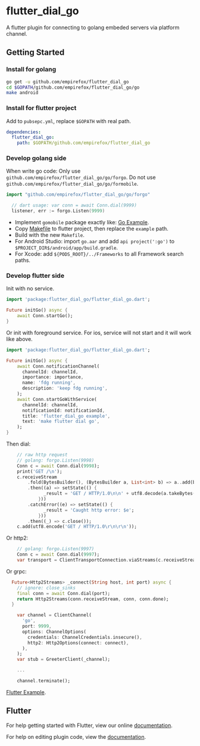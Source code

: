 # flutter_dial_go

A flutter plugin for connecting to golang embeded servers via platform channel.

## Getting Started

### Install for golang

```bash
go get -u github.com/empirefox/flutter_dial_go
cd $GOPATH/github.com/empirefox/flutter_dial_go/go
make android
```

### Install for flutter project

Add to `pubsepc.yml`, replace `$GOPATH` with real path.

```yaml
dependencies:
  flutter_dial_go:
    path: $GOPATH/github.com/empirefox/flutter_dial_go
```

### Develop golang side

When write go code:
Only use `github.com/empirefox/flutter_dial_go/go/forgo`.
Do not use `github.com/empirefox/flutter_dial_go/go/formobile`.

```go
import "github.com/empirefox/flutter_dial_go/go/forgo"

  // dart usage: var conn = await Conn.dial(9999)
  listener, err := forgo.Listen(9999)
```

- Implement `gomobile` package exactly like: [Go Example](go/example/gomobile/mobile.go).
- Copy [Makefile](go/Makefile) to flutter project, then replace the `example` path.
- Build with the new `Makefile`.
- For Android Studio: import `go.aar` and add `api project(':go')` to `$PROJECT_DIR$/android/app/build.gradle`.
- For Xcode: add `${PODS_ROOT}/../Frameworks` to all Framework search paths.

### Develop flutter side

Init with no service.

```dart
import 'package:flutter_dial_go/flutter_dial_go.dart';

Future initGo() async {
    await Conn.startGo();
}
```

Or init with foreground service. For ios, service will not start and it will work like above.

```dart
import 'package:flutter_dial_go/flutter_dial_go.dart';

Future initGo() async {
    await Conn.notificationChannel(
      channelId: channelId,
      importance: importance,
      name: 'fdg running',
      description: 'keep fdg running',
    );
    await Conn.startGoWithService(
      channelId: channelId,
      notificationId: notificationId,
      title: 'flutter_dial_go example',
      text: 'make flutter dial go',
    );
}
```

Then dial:

```dart
    // raw http request
    // golang: forgo.Listen(9998)
    Conn c = await Conn.dial(9998);
    print('GET /\n');
    c.receiveStream
        .fold(BytesBuilder(), (BytesBuilder a, List<int> b) => a..add(b))
        .then((a) => setState(() {
              _result = 'GET / HTTP/1.0\n\n' + utf8.decode(a.takeBytes());
            }))
        .catchError((e) => setState(() {
              _result = 'Caught http error: $e';
            }))
        .then((_) => c.close());
    c.add(utf8.encode('GET / HTTP/1.0\r\n\r\n'));
```

Or http2:

```dart
    // golang: forgo.Listen(9997)
    Conn c = await Conn.dial(9997);
    var transport = ClientTransportConnection.viaStreams(c.receiveStream, c);
```

Or grpc:

```dart
  Future<Http2Streams> _connect(String host, int port) async {
    // ignore: close_sinks
    final conn = await Conn.dial(port);
    return Http2Streams(conn.receiveStream, conn, conn.done);
  }

    var channel = ClientChannel(
      'go',
      port: 9999,
      options: ChannelOptions(
        credentials: ChannelCredentials.insecure(),
        http2: Http2Options(connect: connect),
      ),
    );
    var stub = GreeterClient(_channel);

    ...

    channel.terminate();
```

[Flutter Example](example/lib/main.dart).

## Flutter

For help getting started with Flutter, view our online
[documentation](https://flutter.io/).

For help on editing plugin code, view the [documentation](https://flutter.io/developing-packages/#edit-plugin-package).
